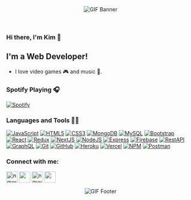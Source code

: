<header align="center">
  <img src="https://lh3.googleusercontent.com/fife/ABSRlIovTo_W5Be8kstl5UDmDuoOVnkqIiNfy9L8eKjfrPAH_afNM9ld8hml6AyCYf8py_NFqmjt_5-LAY9gm-fo4Z1cPDURT-jdrKc73_lXUz5_vz44RD-H6OO_X4CQXLPaNTwalWaZ3QevgUOrDtOk6VkY21USsZK3Pt2Mt3V9AUidKa_kCxMzWR-GJjQBQvOnkg7Ni535Tsor4TCdr-N8GTTUcxkhKqOupH_nQfpWH4y6ljAKRWNrJq1t0N6dOmykodja5Wobn-7vkopSuME4HhAOA1jY1FrjNDubJJpqVlStMBQmLftBfuGckxP9T8kBoDo8wECa6nqk0k9ctJJ9d8MxkGlY7RvDRX_-SNElmFyyhvRiSrg37FyWTVYL_5uZ5uKYEz9bi9tVYtGGSTSoCPf6jJ4oy_WtyK441WWtR0u2Pj1jlJ5Ny8pCagzeKBEpDohzAMdcDvJDph2-Wed6r2ET8PPv1TJWD_5_ZNjMgrJMQiz4UoqPrtWLjg6Y4FyUmovCz_6anMho1TzdYB49RQmD4fgB-dEnEwS9grU3UaN9Kpvq9qSCMv8bCaX2jFz3E_AqZ9nde-pMo9Ct-2ZwUbnB8bnva4LuvwLBWX30ef95naqhWQWPp_WPS0tLg2kNnfEmtXReE_xBiFY4NGL5Ehr3TrfNChTG1tuaQDymBZhfmS5YQ1BkHXgHSNNqmb7qJKbj_2_SAS-UOW9r6o7YVP5Waox0DYdbd98h=s1400-w1400-h700-no?authuser=0" width=auto height=auto title="GIF Banner">
</header>


### Hi there, I'm Kim 👋

## I'm a Web Developer!

- I love video games 🎮 and music 🎸.

### Spotify Playing 🎧
[![Spotify](https://spotify-one.vercel.app/api/spotify)](https://open.spotify.com/user/21c7gjbszt2bo3mttlyz4cydy?si=Uj-851xKTQ6R9_YscNuduA)


### Languages and Tools 👨‍💻

[![JavaScript](https://img.shields.io/badge/-JavaScript-black?style=flat&logo=javascript)](https://www.javascript.com/) 
[![HTML5](https://img.shields.io/badge/-HTML5-E34F26?style=flat&logo=html5&logoColor=white)](https://www.w3schools.com/html/) 
[![CSS3](https://img.shields.io/badge/-CSS3-1572B6?style=flat&logo=css3)](https://www.w3schools.com/css/)
[![MongoDB](https://img.shields.io/badge/-MongoDB-black?style=flat&logo=MongoDB)](https://www.mongodb.com/)
[![MySQL](https://img.shields.io/badge/-SQLite-brown?style=flat&logo=sqlite)](https://www.sqlite.org/index.html)
[![Bootstrap](https://img.shields.io/badge/-Bootstrap-181717?style=flat&logo=bootstrap&color=purple)](https://getbootstrap.com/docs/4.0/getting-started/introduction/)
[![React](https://img.shields.io/badge/-React-black?style=flat&logo=react)](https://reactjs.org/)
[![Redux](https://img.shields.io/badge/-Redux-purple?style=flat&logo=redux)](https://redux.js.org/)
[![NextJS](https://img.shields.io/badge/-NextJS-black?style=flat&logo=next-dot-js&logoColor=white)](https://nextjs.org/)
[![NodeJS](https://img.shields.io/badge/-NodeJS-grey?style=flat&logo=node-dot-js)](https://nodejs.org/en/)
[![Express](https://img.shields.io/badge/-expressJS-blue?style=flat&logo=express)](https://expressjs.com/)
[![Firebase](https://img.shields.io/badge/-Firebase-orange?style=flat&logo=firebase)](https://firebase.google.com/)
[![RestAPI](https://img.shields.io/badge/-RestAPI-blue?style=flat)](https://restfulapi.net/)
[![GraphQL](https://img.shields.io/badge/-GraphQL-pink?style=flat&logo=graphql)](https://graphql.org/)
[![Git](https://img.shields.io/badge/-Git-black?style=flat&logo=git)](https://git-scm.com/) 
[![GitHub](https://img.shields.io/badge/-GitHub-181717?style=flat&logo=github)](https://github.com/)
[![Heroku](https://img.shields.io/badge/-Heroku-purple?style=flat&logo=Heroku)](https://www.heroku.com/)
[![Vercel](https://img.shields.io/badge/-vercel-black?style=flat&logo=vercel&logoColor=white)](https://vercel.com/)
[![NPM](https://img.shields.io/badge/-NPM-black?style=flat&logo=npm)](https://www.npmjs.com/)
[![Postman](https://img.shields.io/badge/-Postman-black?style=flat&logo=Postman)](https://www.postman.com/)

### Connect with me:
<a href="https://twitter.com/nguyenxuongkim" target="blank"><img align="center" src="https://cdn.icon-icons.com/icons2/1211/PNG/512/1491579542-yumminkysocialmedia22_83078.png" alt="nguyenxuongkim2103" height="30" width="30" /></a>      <a href="https://linkedin.com/in/kim-nguyen-xuong" target="blank"><img align="center" src="https://cdn.icon-icons.com/icons2/805/PNG/512/linkedin_icon-icons.com_65929.png" height="30" width="30" /></a>      <a href="https://fb.com/nguyenxuongkim" target="blank"><img align="center" src="https://cdn.icon-icons.com/icons2/555/PNG/512/facebook_icon-icons.com_53612.png" alt="nguyenxuongkim" height="30" width="30" /></a>      <a href="https://mailhide.io/e/RPKAJ" target="blank"><img align="center" src="https://cdn.icon-icons.com/icons2/2631/PNG/512/gmail_new_logo_icon_159149.png" height="30" width="30" /></a>
<br />

<footer align="center">
 <img src="https://lh3.googleusercontent.com/48JZduI2wIYxI6mkFXVIHNb5xp457VjN5BrraH_h6RRGMtoQsUYMetgyaTi7PIsIGzCw0qJ8QdOCTd7szLy_ngAPsjeHq3NZeFEyd9VoXXgfTRHKud5y-CngX_dqlBysaObPlaPgcW-u_kZkPMcOJA5j8Cu2GR_rHsHXFFlBzDoKzVU8qkYne_BPbYxYLS_duABIkzCsqn4_i8nTnZqc9pdhjzDImYKmmW3JNeE3tseHASMIG3p2qgSygWqNjkYZi_R_lnmMhrWeHCSimpr0iKemNRb7-zP-hobfvkFU_NJ6g3dXh-0J519wyy3vaKPJ_n6a1KH-YMZ5Fr_Hlj-nwCMEkbPw0-vztMbvFTs1onGB0-d4UqKoTno48b2LoGUhkXxqxgAUMb2PqisP_HRH0E0Up_5UpuD5Oo3gvkVG-SbQGsPK7ADVWOicFP7zer_OnqVJwednNlnKG55XHb5EIA_PMjmBy2v4OrTD37i1TKQsns9eSS5qbzDXdbC1vSVn7q1HJUMk4uCFCAXUaQAvAcQ-w31JE8HV8RQnyl8C7v-ws6S4CUUthEqQ4lkxuJze1SkvMlWFvHj_8mdPOnWBPxxb-k_BXibIb4FqZuOd2W0wHrZv3KfIZP-1YKRdUnWuyWGQriL5Ih_OikL84gg9onFDjH6PLhnNQ4pYESjkKuRuz4wV3DNR9tE_bsIxehrgohwlxU4Uu4CQovGGNBMGXFM=w900-h480-no?authuser=0" width=auto height=auto title="GIF Footer">
</footer>
